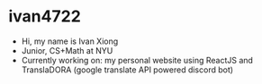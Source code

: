 # ivan4722
- Hi, my name is Ivan Xiong
- Junior, CS+Math at NYU
- Currently working on: my personal website using ReactJS and TranslaDORA (google translate API powered discord bot)

